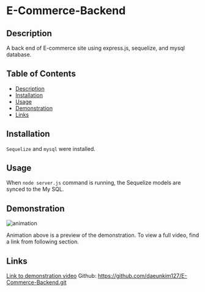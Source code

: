 # E-Commerce-Backend


## Description
A back end of E-commerce site using express.js, sequelize, and mysql database.

## Table of Contents
- [Description](#description)
- [Installation](#installation)
- [Usage](#usage)
- [Demonstration](#demonstration)
- [Links](#links)


## Installation
`Sequelize` and `mysql` were installed.

## Usage
When `node server.js` command is running, the Sequelize models are synced to the My SQL.

## Demonstration

![animation](./images/demo.gif)

Animation above is a preview of the demonstration. To view a full video, find a link from following section.


## Links

[Link to demonstration video](https://drive.google.com/file/d/1w8rDuduIiu_ZJhqRGh4AhBIpgq-UxQcR/view)
Github: https://github.com/daeunkim127/E-Commerce-Backend.git







